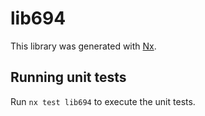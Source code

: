 # lib694

This library was generated with [Nx](https://nx.dev).

## Running unit tests

Run `nx test lib694` to execute the unit tests.
